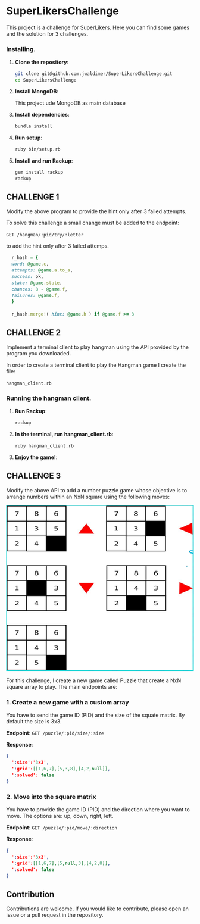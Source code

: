# SuperLikersChallenge

This project is a challenge for SuperLikers. Here you can find some games and the solution for 3 challenges.

### Installing.

1. **Clone the repository**:
    ```bash
    git clone git@github.com:jwaldimer/SuperLikersChallenge.git
    cd SuperLikersChallenge
    ```

2. **Install MongoDB**:

    This project ude MongoDB as main database

3. **Install dependencies**:
    ```bash
    bundle install
    ```
3. **Run setup**:
    ```bash
    ruby bin/setup.rb
    ```
4. **Install and run Rackup**:
    ```bash
    gem install rackup
    rackup
    ```
## CHALLENGE 1

Modify the above program to provide the hint only after 3 failed attempts.

To solve this challenge a small change must be added to the endpoint:

`GET /hangman/:pid/try/:letter`

to add the hint only after 3 failed attemps.

```ruby
  r_hash = {
  word: @game.c,
  attempts: @game.a.to_a,
  success: ok,
  state: @game.state,
  chances: 8 - @game.f,
  failures: @game.f,
  }

  r_hash.merge!( hint: @game.h ) if @game.f >= 3
```
## CHALLENGE 2

Implement a terminal client to play hangman using the API provided by the program you downloaded.

In order to create a terminal client to play the Hangman game I create the file:

`hangman_client.rb`

### Running the hangman client.

1. **Run Rackup**:
    ```bash
    rackup
    ```
2. **In the terminal, run hangman_client.rb**:
    ```bash
    ruby hangman_client.rb
    ```
3. **Enjoy the game!**:
## CHALLENGE 3

Modify the above API to add a number puzzle game whose objective is to arrange numbers within an NxN square using the following moves:

![ER Model](image.png)

For this challenge, I create a new game called Puzzle that create a NxN square array to play. The main endpoints are:

### 1. Create a new game with a custom array
You have to send the game ID (PID) and the size of the squate matrix. By default the size is 3x3.

**Endpoint**: `GET /puzzle/:pid/size/:size`

**Response**:
```json
{
  ':size':'3x3',
  ':grid':[[1,6,7],[5,3,8],[4,2,null]],
  ':solved': false
}
```

### 2. Move into the square matrix
You have to provide the game ID (PID) and the direction where you want to move. The options are: up, down, right, left.

**Endpoint**: `GET /puzzle/:pid/move/:direction`

**Response**:
```json
{
  ':size':'3x3',
  ':grid':[[1,6,7],[5,null,3],[4,2,8]],
  ':solved': false
}
```
## Contribution
Contributions are welcome. If you would like to contribute, please open an issue or a pull request in the repository.
